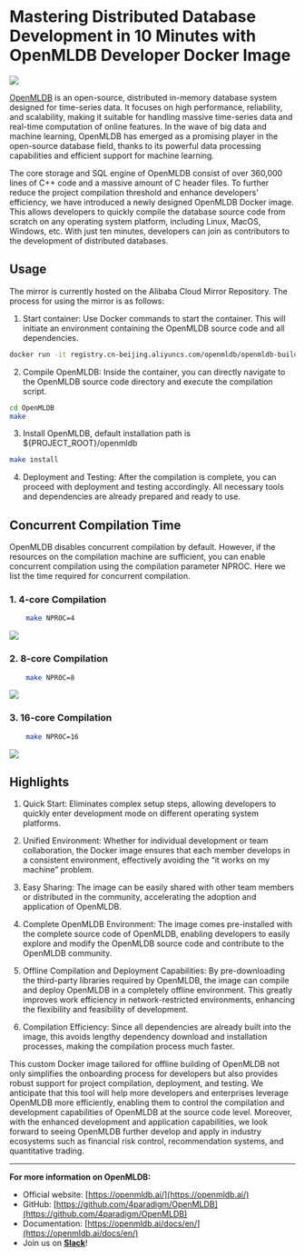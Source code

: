 # Mastering Distributed Database Development in 10 Minutes with OpenMLDB Developer Docker Image

![](https://cdn-images-1.medium.com/max/7680/1*qiSmedKZYmkNz45_pcms3w.png)

[OpenMLDB](https://github.com/4paradigm/OpenMLDB) is an open-source, distributed in-memory database system designed for time-series data. It focuses on high performance, reliability, and scalability, making it suitable for handling massive time-series data and real-time computation of online features. In the wave of big data and machine learning, OpenMLDB has emerged as a promising player in the open-source database field, thanks to its powerful data processing capabilities and efficient support for machine learning.

The core storage and SQL engine of OpenMLDB consist of over 360,000 lines of C++ code and a massive amount of C header files. To further reduce the project compilation threshold and enhance developers’ efficiency, we have introduced a newly designed OpenMLDB Docker image. This allows developers to quickly compile the database source code from scratch on any operating system platform, including Linux, MacOS, Windows, etc. With just ten minutes, developers can join as contributors to the development of distributed databases.

## Usage

The mirror is currently hosted on the Alibaba Cloud Mirror Repository. The process for using the mirror is as follows:

 1. Start container: Use Docker commands to start the container. This will initiate an environment containing the OpenMLDB source code and all dependencies.
```bash
docker run -it registry.cn-beijing.aliyuncs.com/openmldb/openmldb-build bash
```
2. Compile OpenMLDB: Inside the container, you can directly navigate to the OpenMLDB source code directory and execute the compilation script.
```bash
cd OpenMLDB
make
```
3. Install OpenMLDB, default installation path is ${PROJECT_ROOT}/openmldb
```bash
make install
```
4. Deployment and Testing: After the compilation is complete, you can proceed with deployment and testing accordingly. All necessary tools and dependencies are already prepared and ready to use.

## Concurrent Compilation Time

OpenMLDB disables concurrent compilation by default. However, if the resources on the compilation machine are sufficient, you can enable concurrent compilation using the compilation parameter NPROC. Here we list the time required for concurrent compilation.

### 1. 4-core Compilation
```bash
    make NPROC=4
```
![](https://cdn-images-1.medium.com/max/2000/0*PxiBv02dcLlqT6v4)

### 2. 8-core Compilation
```bash
    make NPROC=8
```
![](https://cdn-images-1.medium.com/max/2000/0*N1-PWLtPlGHTkXBl)

### **3. 16-core Compilation**
```bash
    make NPROC=16
```
![](https://cdn-images-1.medium.com/max/2000/0*nj1LbYr7AJQIDUIE)

## Highlights

 1. Quick Start: Eliminates complex setup steps, allowing developers to quickly enter development mode on different operating system platforms.

 2. Unified Environment: Whether for individual development or team collaboration, the Docker image ensures that each member develops in a consistent environment, effectively avoiding the “it works on my machine” problem.

 3. Easy Sharing: The image can be easily shared with other team members or distributed in the community, accelerating the adoption and application of OpenMLDB.

 4. Complete OpenMLDB Environment: The image comes pre-installed with the complete source code of OpenMLDB, enabling developers to easily explore and modify the OpenMLDB source code and contribute to the OpenMLDB community.

 5. Offline Compilation and Deployment Capabilities: By pre-downloading the third-party libraries required by OpenMLDB, the image can compile and deploy OpenMLDB in a completely offline environment. This greatly improves work efficiency in network-restricted environments, enhancing the flexibility and feasibility of development.

 6. Compilation Efficiency: Since all dependencies are already built into the image, this avoids lengthy dependency download and installation processes, making the compilation process much faster.

This custom Docker image tailored for offline building of OpenMLDB not only simplifies the onboarding process for developers but also provides robust support for project compilation, deployment, and testing. We anticipate that this tool will help more developers and enterprises leverage OpenMLDB more efficiently, enabling them to control the compilation and development capabilities of OpenMLDB at the source code level. Moreover, with the enhanced development and application capabilities, we look forward to seeing OpenMLDB further develop and apply in industry ecosystems such as financial risk control, recommendation systems, and quantitative trading.

--------------------------------------------------------------------------------------------------------------

**For more information on OpenMLDB:**
* Official website: [https://openmldb.ai/](https://openmldb.ai/)
* GitHub: [https://github.com/4paradigm/OpenMLDB](https://github.com/4paradigm/OpenMLDB)
* Documentation: [https://openmldb.ai/docs/en/](https://openmldb.ai/docs/en/)
* Join us on [**Slack**](https://join.slack.com/t/openmldb/shared_invite/zt-ozu3llie-K~hn9Ss1GZcFW2~K_L5sMg)!
